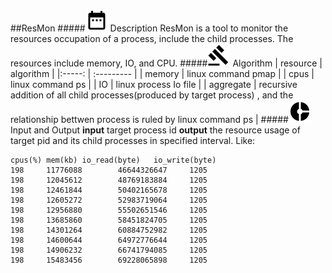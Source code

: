 ##ResMon
#####![Des](icos/date.png)  Description
ResMon is a tool to monitor the resources occupation of a process, include the child processes. The resources include memory, IO, and CPU.
#####![Alg](icos/gavel.png)  Algorithm
| resource | algorithm |
|:-----: | :--------- |
| memory   | linux command pmap |
| cpus | linux command ps |
| IO | linux process Io file |
| aggregate | recursive addition of all child processes(produced by target process) , and the relationship bettwen process is ruled by linux command ps | 
#####![samll](icos/small.png) Input and Output
**input**
target process id
**output**
the resource usage of target pid and its child processes in specified interval. Like:
```
cpus(%) mem(kb) io_read(byte)   io_write(byte)  
198     11776088        46644326647     1205  
198     12045612        48769183884     1205  
198     12461844        50402165678     1205  
198     12605272        52983719064     1205  
198     12956880        55502651546     1205  
198     13685860        58451824705     1205  
198     14301264        60884752982     1205  
198     14600644        64972776644     1205  
198     14906232        66741794085     1205  
198     15483456        69228065898     1205  
```

